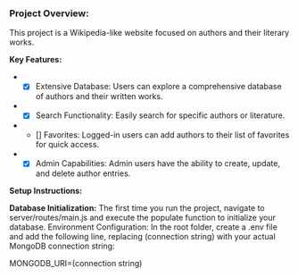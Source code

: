 ### Project Overview:

This project is a Wikipedia-like website focused on authors and their literary works.

**Key Features:**

- - [x] Extensive Database: Users can explore a comprehensive database of authors and their written works.
- - [x] Search Functionality: Easily search for specific authors or literature.
- - [] Favorites: Logged-in users can add authors to their list of favorites for quick access.
- - [x] Admin Capabilities: Admin users have the ability to create, update, and delete author entries.

**Setup Instructions:**

**Database Initialization:** The first time you run the project, navigate to server/routes/main.js and execute the populate function to initialize your database.
Environment Configuration: In the root folder, create a .env file and add the following line, replacing (connection string) with your actual MongoDB connection string:

MONGODB_URI=(connection string)
